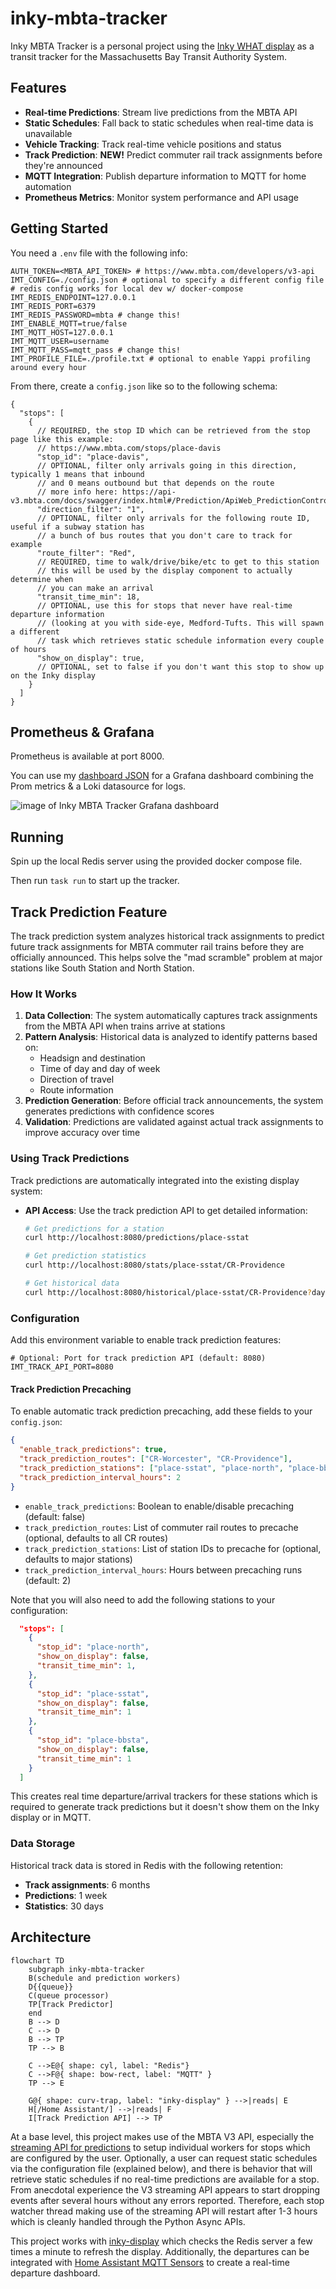 # inky-mbta-tracker

Inky MBTA Tracker is a personal project using the [Inky WHAT display](https://shop.pimoroni.com/products/inky-what?variant=21214020436051)
as a transit tracker for the Massachusetts Bay Transit Authority System.

## Features

- **Real-time Predictions**: Stream live predictions from the MBTA API
- **Static Schedules**: Fall back to static schedules when real-time data is unavailable
- **Vehicle Tracking**: Track real-time vehicle positions and status
- **Track Prediction**: **NEW!** Predict commuter rail track assignments before they're announced
- **MQTT Integration**: Publish departure information to MQTT for home automation
- **Prometheus Metrics**: Monitor system performance and API usage

## Getting Started

You need a `.env` file with the following info:

```shell
AUTH_TOKEN=<MBTA_API_TOKEN> # https://www.mbta.com/developers/v3-api
IMT_CONFIG=./config.json # optional to specify a different config file
# redis config works for local dev w/ docker-compose
IMT_REDIS_ENDPOINT=127.0.0.1
IMT_REDIS_PORT=6379
IMT_REDIS_PASSWORD=mbta # change this!
IMT_ENABLE_MQTT=true/false
IMT_MQTT_HOST=127.0.0.1
IMT_MQTT_USER=username
IMT_MQTT_PASS=mqtt_pass # change this!
IMT_PROFILE_FILE=./profile.txt # optional to enable Yappi profiling around every hour
```

From there, create a `config.json` like so to the following schema:

```json5
{
  "stops": [
    {
      // REQUIRED, the stop ID which can be retrieved from the stop page like this example:
      // https://www.mbta.com/stops/place-davis
      "stop_id": "place-davis",
      // OPTIONAL, filter only arrivals going in this direction, typically 1 means that inbound
      // and 0 means outbound but that depends on the route
      // more info here: https://api-v3.mbta.com/docs/swagger/index.html#/Prediction/ApiWeb_PredictionController_index
      "direction_filter": "1",
      // OPTIONAL, filter only arrivals for the following route ID, useful if a subway station has
      // a bunch of bus routes that you don't care to track for example
      "route_filter": "Red",
      // REQUIRED, time to walk/drive/bike/etc to get to this station
      // this will be used by the display component to actually determine when
      // you can make an arrival
      "transit_time_min": 18,
      // OPTIONAL, use this for stops that never have real-time departure information
      // (looking at you with side-eye, Medford-Tufts. This will spawn a different
      // task which retrieves static schedule information every couple of hours
      "show_on_display": true,
      // OPTIONAL, set to false if you don't want this stop to show up on the Inky display
    }
  ]
}
```

## Prometheus & Grafana

Prometheus is available at port 8000.

You can use my [dashboard JSON](./grafana-dashboard.json) for a Grafana dashboard combining
the Prom metrics & a Loki datasource for logs.

![image of Inky MBTA Tracker Grafana dashboard](./img.png)

## Running

Spin up the local Redis server using the provided docker compose file.

Then run `task run` to start up the tracker.

## Track Prediction Feature

The track prediction system analyzes historical track assignments to predict future track assignments for MBTA commuter rail trains before they are officially announced. This helps solve the "mad scramble" problem at major stations like South Station and North Station.

### How It Works

1. **Data Collection**: The system automatically captures track assignments from the MBTA API when trains arrive at stations
2. **Pattern Analysis**: Historical data is analyzed to identify patterns based on:
   - Headsign and destination
   - Time of day and day of week
   - Direction of travel
   - Route information
3. **Prediction Generation**: Before official track announcements, the system generates predictions with confidence scores
4. **Validation**: Predictions are validated against actual track assignments to improve accuracy over time

### Using Track Predictions

Track predictions are automatically integrated into the existing display system:

- **API Access**: Use the track prediction API to get detailed information:

  ```bash
  # Get predictions for a station
  curl http://localhost:8080/predictions/place-sstat
  
  # Get prediction statistics
  curl http://localhost:8080/stats/place-sstat/CR-Providence
  
  # Get historical data
  curl http://localhost:8080/historical/place-sstat/CR-Providence?days=30
  ```

### Configuration

Add this environment variable to enable track prediction features:

```shell
# Optional: Port for track prediction API (default: 8080)
IMT_TRACK_API_PORT=8080
```

#### Track Prediction Precaching

To enable automatic track prediction precaching, add these fields to your `config.json`:

```json
{
  "enable_track_predictions": true,
  "track_prediction_routes": ["CR-Worcester", "CR-Providence"],
  "track_prediction_stations": ["place-sstat", "place-north", "place-bbsta"],
  "track_prediction_interval_hours": 2
}
```

- `enable_track_predictions`: Boolean to enable/disable precaching (default: false)
- `track_prediction_routes`: List of commuter rail routes to precache (optional, defaults to all CR routes)
- `track_prediction_stations`: List of station IDs to precache for (optional, defaults to major stations)
- `track_prediction_interval_hours`: Hours between precaching runs (default: 2)

Note that you will also need to add the following stations to your configuration:

```json
  "stops": [
    {
      "stop_id": "place-north",
      "show_on_display": false,
      "transit_time_min": 1,
    },
    {
      "stop_id": "place-sstat",
      "show_on_display": false,
      "transit_time_min": 1
    },
    {
      "stop_id": "place-bbsta",
      "show_on_display": false,
      "transit_time_min": 1
    }
  ]
```

This creates real time departure/arrival trackers for these stations which is required to generate track predictions
but it doesn't show them on the Inky display or in MQTT.

### Data Storage

Historical track data is stored in Redis with the following retention:

- **Track assignments**: 6 months
- **Predictions**: 1 week
- **Statistics**: 30 days

## Architecture

```mermaid
flowchart TD
    subgraph inky-mbta-tracker
    B(schedule and prediction workers)
    D{{queue}}
    C(queue processor)
    TP[Track Predictor]
    end
    B --> D
    C --> D
    B --> TP
    TP --> B

    C -->E@{ shape: cyl, label: "Redis"}
    C -->F@{ shape: bow-rect, label: "MQTT" }
    TP --> E

    G@{ shape: curv-trap, label: "inky-display" } -->|reads| E
    H[/Home Assistant/] -->|reads| F
    I[Track Prediction API] --> TP
```

At a base level, this project makes use of the MBTA V3 API, especially the [streaming API for predictions](https://www.mbta.com/developers/v3-api/streaming)
to setup individual workers for stops which are configured by the user. Optionally, a user can request static schedules via the
configuration file (explained below), and there is behavior that will retrieve static schedules if no real-time predictions are
available for a stop. From anecdotal experience the V3 streaming API appears to start dropping events after several hours
without any errors reported. Therefore, each stop watcher thread making use of the streaming API will restart after 1-3 hours
which is cleanly handled through the Python Async APIs.

This project works with [inky-display](https://github.com/cubismod/inky-display) which checks the Redis server a few times a minute
to refresh the display. Additionally, the departures can be integrated with [Home Assistant MQTT Sensors](https://www.home-assistant.io/integrations/sensor.mqtt/)
to create a real-time departure dashboard.
